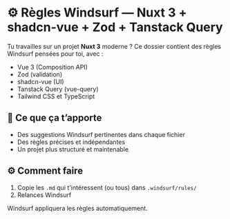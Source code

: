 # ⚙️ Règles Windsurf — Nuxt 3 + shadcn-vue + Zod + Tanstack Query

Tu travailles sur un projet **Nuxt 3** moderne ? Ce dossier contient des règles Windsurf pensées pour toi, avec :

- Vue 3 (Composition API)
- Zod (validation)
- shadcn-vue (UI)
- Tanstack Query (vue-query)
- Tailwind CSS et TypeScript

## 🎯 Ce que ça t’apporte

- Des suggestions Windsurf pertinentes dans chaque fichier
- Des règles précises et indépendantes
- Un projet plus structuré et maintenable

## ⚙️ Comment faire

1. Copie les `.md` qui t'intéressent (ou tous) dans `.windsurf/rules/`
2. Relances Windsurf

Windsurf appliquera les règles automatiquement.